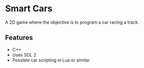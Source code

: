 # Smart Cars
A 2D game where the objective is to program a car racing a track.

## Features
- C++
- Uses SDL 2
- Possible car scripting in Lua or similar
